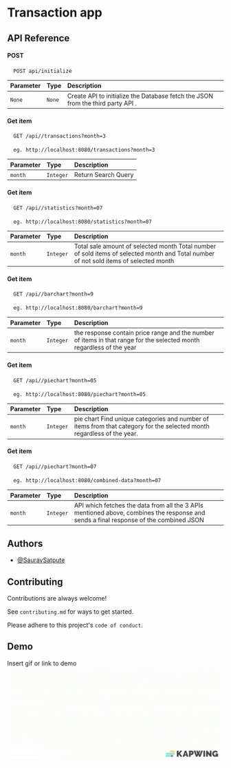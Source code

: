 
# Transaction app



## API Reference

#### POST

```http
  POST api/initialize
```

| Parameter | Type     | Description                |
| :-------- | :------- | :------------------------- |
| `None`    | `None`   |  Create API to initialize the Database fetch the JSON from the third party API .                    |

#### Get item

```http
  GET /api//transactions?month=3

  eg. http://localhost:8080/transactions?month=3
```

| Parameter | Type     | Description                       |
| :-------- | :------- | :-------------------------------- |
| `month`      | `Integer` | Return Search Query |


#### Get item

```http
  GET /api//statistics?month=07

  eg. http://localhost:8080/statistics?month=07
```

| Parameter | Type     | Description                       |
| :-------- | :------- | :-------------------------------- |
| `month`      | `Integer` | Total sale amount of selected month Total number of sold items of selected month and Total number of not sold items of selected month |

#### Get item

```http
  GET /api//barchart?month=9

  eg. http://localhost:8080/barchart?month=9
```

| Parameter | Type     | Description                       |
| :-------- | :------- | :-------------------------------- |
| `month`      | `Integer` | the response contain price range and the number of items in that range for the selected month regardless of the year |


#### Get item

```http
  GET /api//piechart?month=05

  eg. http://localhost:8080/piechart?month=05
```

| Parameter | Type     | Description                       |
| :-------- | :------- | :-------------------------------- |
| `month`      | `Integer` | pie chart Find unique categories and number of items from that category for the selected month regardless of the year. |

#### Get item

```http
  GET /api//piechart?month=07

  eg. http://localhost:8080/combined-data?month=07
```

| Parameter | Type     | Description                       |
| :-------- | :------- | :-------------------------------- |
| `month`      | `Integer` | API which fetches the data from all the 3 APIs mentioned above, combines the response and sends a final response of the combined JSON |










## Authors

- [@SauravSatpute](https://github.com/SauravSatpute)


## Contributing

Contributions are always welcome!

See `contributing.md` for ways to get started.

Please adhere to this project's `code of conduct`.


## Demo

Insert gif or link to demo
![](https://github.com/SauravSatpute/TransactionApp/blob/main/project.gif)
